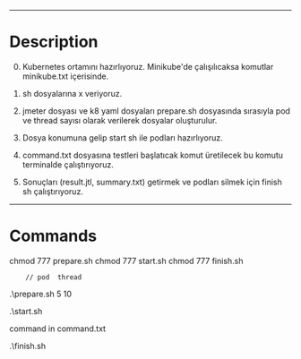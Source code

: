*******************
# Description

0. Kubernetes ortamını hazırlıyoruz. Minikube'de çalışılıcaksa komutlar minikube.txt içerisinde.

1. sh dosyalarına x veriyoruz.

2. jmeter dosyası ve k8 yaml dosyaları prepare.sh dosyasında sırasıyla pod ve thread sayısı olarak verilerek dosyalar oluşturulur.

3. Dosya konumuna gelip start sh ile podları hazırlıyoruz.

4. command.txt dosyasına testleri başlatıcak komut üretilecek bu komutu terminalde çalıştırıyoruz.

5. Sonuçları (result.jtl, summary.txt) getirmek ve podları silmek için finish sh çalıştırıyoruz.

*******************
# Commands
chmod 777 prepare.sh
chmod 777 start.sh
chmod 777 finish.sh

        // pod  thread
.\prepare.sh 5 10

.\start.sh

command in command.txt 

.\finish.sh